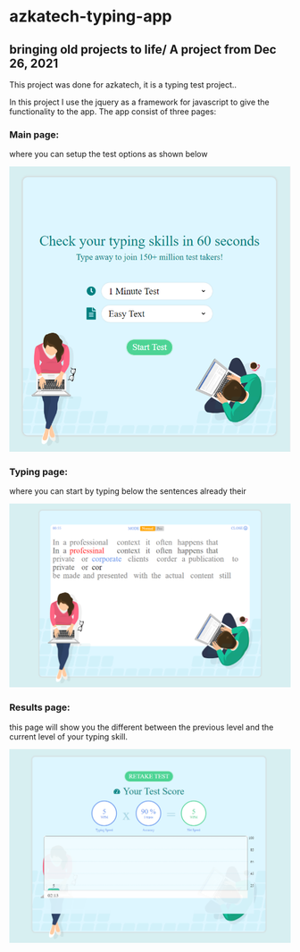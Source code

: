 # azkatech-typing-app

## bringing old projects to life/ A project from Dec 26, 2021

This project was done for azkatech, it is a typing test project..

In this project I use the jquery as a framework for javascript to give the functionality to the app.
The app consist of three pages:

### Main page:
where you can setup the test options as shown below

![](./src/img/main-page.png)

### Typing page:
where you can start by typing below the sentences already their

![](./src/img/typing.png)

### Results page:
this page will show you the different between the previous level and the current level of your typing skill.

![](./src/img/results.png)
